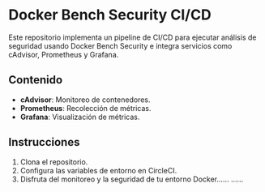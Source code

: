 # Docker Bench Security CI/CD

Este repositorio implementa un pipeline de CI/CD para ejecutar análisis de seguridad usando Docker Bench Security e integra servicios como cAdvisor, Prometheus y Grafana.

## Contenido
- **cAdvisor**: Monitoreo de contenedores.
- **Prometheus**: Recolección de métricas.
- **Grafana**: Visualización de métricas.

## Instrucciones
1. Clona el repositorio.
2. Configura las variables de entorno en CircleCI.
3. Disfruta del monitoreo y la seguridad de tu entorno Docker......
......
